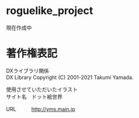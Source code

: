 # roguelike_project

現在作成中

# 著作権表記
DXライブラリ関係  
DX Library Copyright (C) 2001-2021 Takumi Yamada.  

使用させていただいたイラスト  
サイト名　ドット絵世界

URL　　　http://yms.main.jp
